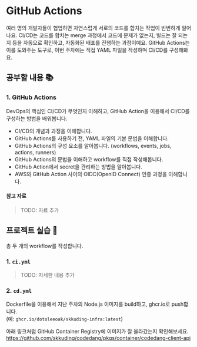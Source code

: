 # GitHub Actions

여러 명의 개발자들이 협업하면 자연스럽게 서로의 코드를 합치는 작업이 빈번하게 일어나요. CI/CD는 코드를 합치는 merge 과정에서 코드에 문제가 없는지, 빌드는 잘 되는지 등을 자동으로 확인하고, 자동화된 배포를 진행하는 과정이예요. GitHub Actions는 이를 도와주는 도구로, 이번 주차에는 직접 YAML 파일을 작성하며 CI/CD를 구성해봐요.

## 공부할 내용 📚

### 1. GitHub Actions

DevOps의 핵심인 CI/CD가 무엇인지 이해하고, GitHub Action을 이용해서 CI/CD를 구성하는 방법을 배워봅니다.

- CI/CD의 개념과 과정을 이해합니다.
- GitHub Actions를 사용하기 전, YAML 파일의 기본 문법을 이해합니다.
- GitHub Actions의 구성 요소를 알아봅니다. (workflows, events, jobs, actions, runners)
- GitHub Actions의 문법을 이해하고 workflow를 직접 작성해봅니다.
- GitHub Action에서 secret을 관리하는 방법을 알아봅니다.
- AWS와 GitHub Action 사이의 OIDC(OpenID Connect) 인증 과정을 이해합니다.

#### 참고 자료

> TODO: 자료 추가

## 프로젝트 실습 🎈

총 두 개의 workflow를 작성합니다.

### 1. `ci.yml`

> TODO: 자세한 내용 추가

### 2. `cd.yml`

Dockerfile을 이용해서 지난 주차의 Node.js 이미지를 build하고, ghcr.io로 push합니다.  
(예: `ghcr.io/dotoleeoak/skkuding-infra:latest`)

아래 링크처럼 GitHub Container Registry에 이미지가 잘 올라갔는지 확인해보세요.
https://github.com/skkuding/codedang/pkgs/container/codedang-client-api
